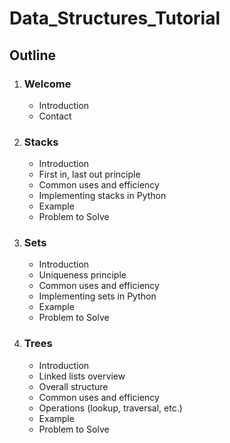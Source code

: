 # Data_Structures_Tutorial

## Outline

1. ### Welcome
    *	Introduction
    *	Contact

2. ### Stacks
    *  	Introduction
    *  	First in, last out principle
    *  	Common uses and efficiency
    *  	Implementing stacks in Python
    *  	Example
    *  	Problem to Solve

3. ### Sets
    *  	Introduction
    *  	Uniqueness principle
    *  	Common uses and efficiency
    *  	Implementing sets in Python
    *  	Example
    *  	Problem to Solve

4. ### Trees
    *  	Introduction
    *  	Linked lists overview
    *  	Overall structure
    *  	Common uses and efficiency
    *  	Operations (lookup, traversal, etc.)
    *  	Example
    *  	Problem to Solve

